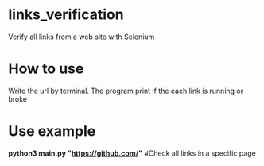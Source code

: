 # links_verification
Verify all links from a web site with Selenium

# How to use
Write the url by terminal. The program print if the each link is running or broke

# Use example
**python3 main.py "https://github.com/"** #Check all links in a specific page
